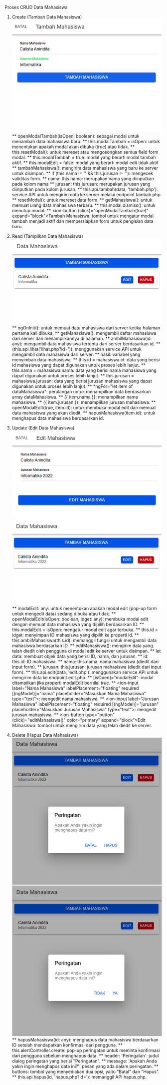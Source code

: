 Proses CRUD Data Mahasiswa

1.  Create (Tambah Data Mahasiswa)
    ![Tambah Data](image.png)
    ** openModalTambah(isOpen: boolean): sebagai modal untuk menambah data mahasiswa baru.
    ** this.modalTambah = isOpen: untuk menentukan apakah modal akan dibuka (true) atau tidak.
    ** this.resetModal(): untuk mereset atau mengosongkan semua field form modal.
    ** this.modalTambah = true: modal yang berarti modal tambah aktif.
    ** this.modalEdit = false: modal yang berarti modal edit tidak aktif
    ** tambahMahasiswa(): mengirim data mahasiswa yang baru ke server untuk disimpan.
    ** if (this.nama != '' && this.jurusan != ''): mengecek validitas form.
    ** nama: this.nama: merupakan nama yang diinputkan pada kolom nama
    ** jurusan: this.jurusan: merupakan jurusan yang diinputkan pada kolom jurusan.
    ** this.api.tambah(data, 'tambah.php'): service API untuk mengirim data ke server melalui endpoint tambah.php.
    ** resetModal(): untuk mereset data form.
    ** getMahasiswa(): untuk memuat ulang data mahasiswa terbaru.
    ** this.modal.dismiss(): untuk menutup modal. 
    ** <ion-button (click)="openModalTambah(true)" expand="block">Tambah Mahasiswa</ion-button>: tombol untuk mengatur modal tambah menjadi aktif dan mempersiapkan form untuk pengisian data baru.

2.  Read (Tampilkan Data Mahasiswa)
    ![Menampilkan Data Hasil Tambah Mahasiswa](image-1.png)
    ** ngOnInit(): untuk memuat data mahasiswa dari server ketika halaman pertama kali dibuka.
    ** getMahasiswa(): mengambil daftar mahasiswa dari server dan menampilkannya di halaman.
    ** ambilMahasiswa(id: any): mengambil data mahasiswa tertentu dari server berdasarkan id.
    ** (this.api.lihat('lihat.php?id=')): menggunakan service API untuk mengambil data mahasiswa dari server.
    ** hasil: variabel yang menyimban data mahasiswa.
    ** this.id = mahasiswa.id: data yang berisi id mahasiswa yang dapat digunakan untuk proses lebih lanjut.
    ** this.nama = mahasiswa.nama: data yang berisi nama mahasiswa yang dapat digunakan untuk proses lebih lanjut.
    ** this.jurusan = mahasiswa.jurusan: data yang berisi jurusan mahasiswa yang dapat digunakan untuk proses lebih lanjut.
    ** *ngFor="let item of dataMahasiswa": perulangan untuk menampilkan data berdasarkan array dataMahasiswa.
    ** {{ item.nama }}: menampilkan nama mahasiswa.
    ** {{ item.jurusan }}: menampilkan jurusan mahasiswa.
    ** openModalEdit(true, item.id): untuk membuka modal edit dan memuat data mahasiswa yang akan diedit.
    ** hapusMahasiswa(item.id): untuk menghapus data mahasiswa berdasarkan id.

3.  Update (Edit Data Mahasiswa)
    ![Edit Data Mahasiswa](image-2.png)
    ![Data Setelah Diedit](image-3.png)
    ** modalEdit: any: untuk menentukan apakah modal edit (pop-up form untuk mengedit data) sedang dibuka atau tidak.
    ** openModalEdit(isOpen: boolean, idget: any): membuka modal edit dengan memuat data mahasiswa yang dipilih berdasarkan ID.
    ** this.modalEdit = isOpen: mengatur modal edit agar terbuka.
    ** this.id = idget: menyimpan ID mahasiswa yang dipilih ke properti id.
    ** this.ambilMahasiswa(this.id): memanggil fungsi untuk mengambil data mahasiswa berdasarkan ID.
    ** editMahasiswa(): mengirim data yang telah diedit oleh pengguna di modal edit ke server untuk disimpan.
    ** let data: membuat objek data yang berisi ID, nama, dan jurusan.
    ** id: this.id: ID mahasiswa.
    ** nama: this.nama: nama mahasiswa (diedit dari input form).
    ** jurusan: this.jurusan: jurusan mahasiswa (diedit dari input form).
    ** this.api.edit(data, 'edit.php'): menggunakan service API untuk mengirim data ke endpoint edit.php.
    ** [isOpen]="modalEdit": modal ditampilkan jika properti modalEdit bernilai true.
    ** <ion-input label="Nama Mahasiswa" labelPlacement="floating" required [(ngModel)]="nama" placeholder="Masukkan Nama Mahasiswa" type="text"></ion-input>: mengedit nama mahasiswa.
    ** <ion-input label="Jurusan Mahasiswa" labelPlacement="floating" required [(ngModel)]="jurusan" placeholder="Masukkan Jurusan Mahasiswa" type="text"></ion-input>: mengedit jurusan mahasiswa.
    ** <ion-button type="button" (click)="editMahasiswa()" color="primary" expand="block">Edit Mahasiswa</ion-button>: tombol untuk mengirim data yang telah diedit ke server.

4.  Delete (Hapus Data Mahasiswa)
    ![Peringatan Apakah Yakin Menghapus Data](image-4.png)
    ![Data Setelah Dihapus](image-5.png)
    ** hapusMahasiswa(id: any): menghapus data mahasiswa berdasarkan ID setelah mendapatkan konfirmasi dari pengguna.
    ** this.alertController.create: pop-up peringatan untuk meminta konfirmasi dari pengguna sebelum menghapus data.
    ** header: 'Peringatan': judul dialog peringatan yang berisi "Peringatan".
    ** message: 'Apakah Anda yakin ingin menghapus data ini?': pesan yang ada dalam peringatan.
    ** buttons: tombol yang menyediakan dua opsi, yaitu "Batal" dan "Hapus".
    ** this.api.hapus(id, 'hapus.php?id='): memanggil API hapus.php.
    